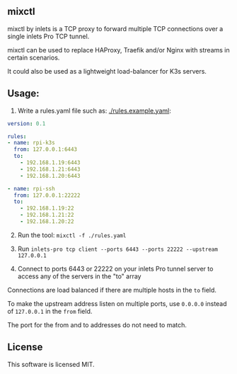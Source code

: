 ## mixctl

mixctl by inlets is a TCP proxy to forward multiple TCP connections over a single inlets Pro TCP tunnel.

mixctl can be used to replace HAProxy, Traefik and/or Nginx with streams in certain scenarios.

It could also be used as a lightweight load-balancer for K3s servers.

## Usage:

1) Write a rules.yaml file such as: [./rules.example.yaml](./rules/example.yaml):

```yaml
version: 0.1

rules:
- name: rpi-k3s
  from: 127.0.0.1:6443
  to:
    - 192.168.1.19:6443
    - 192.168.1.21:6443
    - 192.168.1.20:6443

- name: rpi-ssh
  from: 127.0.0.1:22222
  to:
    - 192.168.1.19:22
    - 192.168.1.21:22
    - 192.168.1.20:22
```

2) Run the tool: `mixctl -f ./rules.yaml`

3) Run `inlets-pro tcp client --ports 6443 --ports 22222 --upstream 127.0.0.1`

4) Connect to ports 6443 or 22222 on your inlets Pro tunnel server to access any of the servers in the "to" array

Connections are load balanced if there are multiple hosts in the `to` field.

To make the upstream address listen on multiple ports, use `0.0.0.0` instead of `127.0.0.1` in the `from` field.

The port for the from and to addresses do not need to match.

## License

This software is licensed MIT.
